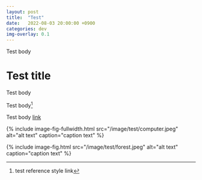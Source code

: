 ```yaml
---
layout: post
title:  "Test"
date:   2022-08-03 20:00:00 +0900
categories: dev
img-overlay: 0.1
---
```


Test body 

# Test title

Test body 

Test body[^1]

Test body [link](https://www.rajin.me/)

<div class="mathjax">
</div>

{% include image-fig-fullwidth.html src="/image/test/computer.jpeg" alt="alt text" caption="caption text" %}

{% include image-fig.html src="/image/test/forest.jpeg" alt="alt text" caption="caption text" %}

[^1]: test reference style link 
